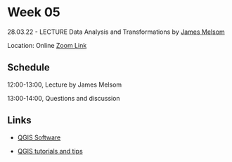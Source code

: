 # Week 05

28.03.22 - LECTURE Data Analysis and Transformations by [James Melsom](http://jmla.eu/)

Location: Online [Zoom Link](https://ethz.zoom.us/j/67350077176)

## Schedule
12:00-13:00, Lecture by James Melsom 

13:00-14:00, Questions and discussion 

## Links
- [QGIS Software](https://qgis.org/en/site/)

- [QGIS tutorials and tips](http://www.qgistutorials.com/en/)

